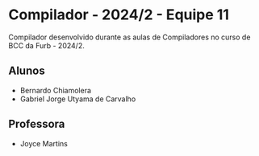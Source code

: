 # Compilador - 2024/2 - Equipe 11
Compilador desenvolvido durante as aulas de Compiladores no curso de BCC da Furb - 2024/2.
## Alunos
- Bernardo Chiamolera
- Gabriel Jorge Utyama de Carvalho
## Professora
- Joyce Martins
